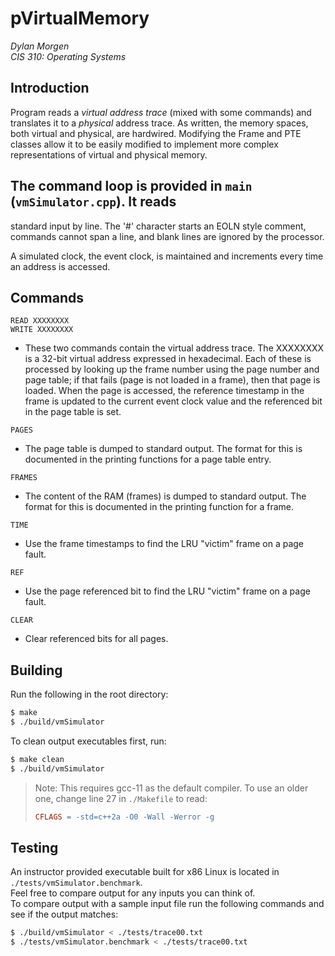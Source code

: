 # pVirtualMemory
*Dylan Morgen  
CIS 310: Operating Systems*

## Introduction
Program reads a *virtual address trace* (mixed with some commands) and
translates it to a *physical* address trace. As written, the memory spaces, both
virtual and physical, are hardwired. Modifying the Frame and PTE classes allow it to be easily modified to implement more complex representations of virtual and physical memory.

## The command loop is provided in `main` (`vmSimulator.cpp`). It reads
standard input by line. The '#' character starts an EOLN style
comment, commands cannot span a line, and blank lines are ignored by
the processor.

A simulated clock, the event clock, is maintained and increments every
time an address is accessed.

## Commands
`READ XXXXXXXX`  
`WRITE XXXXXXXX`  
- These two commands contain the virtual address
  trace. The XXXXXXXX is a 32-bit virtual address expressed in
  hexadecimal. Each of these is processed by looking up the frame
  number using the page number and page table; if that fails (page is
  not loaded in a frame), then that page is loaded. When the page is
  accessed, the reference timestamp in the frame is updated to the
  current event clock value and the referenced bit in the page table
  is set.  

`PAGES`  
- The page table is dumped to standard output. The format for
  this is documented in the printing functions for a page table entry.

`FRAMES`  
- The content of the RAM (frames) is dumped to standard
  output. The format for this is documented in the printing function
  for a frame.

`TIME`  
- Use the frame timestamps to find the LRU "victim" frame on a
  page fault.

`REF`  
- Use the page referenced bit to find the LRU "victim" frame on
  a page fault.

`CLEAR`  
- Clear referenced bits for all pages.

## Building

Run the following in the root directory:
```bash
$ make
$ ./build/vmSimulator
```
To clean output executables first, run:
```bash
$ make clean
$ ./build/vmSimulator
```
> Note:
> This requires gcc-11 as the default compiler. To use an older one, change line 27 in `./Makefile` to read:
> ```makefile
> CFLAGS = -std=c++2a -O0 -Wall -Werror -g
> ```

## Testing

An instructor provided executable built for x86 Linux is located in `./tests/vmSimulator.benchmark`.  
Feel free to compare output for any inputs you can think of.  
To compare output with a sample input file run the following commands and see if the output matches:
```bash
$ ./build/vmSimulator < ./tests/trace00.txt
$ ./tests/vmSimulator.benchmark < ./tests/trace00.txt
```
